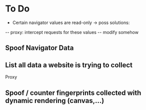 # To Do

- Certain navigator values are read-only -> poss solutions:

-- proxy: intercept requests for these values
-- modify somehow

## Spoof Navigator Data


## List all data a website is trying to collect

Proxy


## Spoof / counter fingerprints collected with dynamic rendering (canvas,...)
